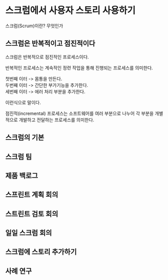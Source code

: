 # 스크럼에서 사용자 스토리 사용하기

 스크럼(Scrum)이란? 무엇인가

## 스크럼은 반복적이고 점진적이다

 스크럼은 반복적으로 점진적인 프로세스이다. 

반복적인 프로세스는 계속적인 정련 작업을 통해 진행되는 프로세스를 의미한다.

첫번째 이터 -> 몸통을 만든다.  
두번쨰 이터 -> 간단한 부가기능을 추가한다.  
세번째 이터 -> 에러 처리 부분을 추가한다.

이런식으로 말이다.

점진적(incremental) 프로세스는 소프트웨어를 여러 부분으로 나누어 각 부분을 개별적으로 개발하고 전달하는 프로세스를 의미한다.


## 스크럼의 기본

## 스크럼 팀

## 제품 백로그

## 스프린트 계획 회의

## 스트린트 검토 회의

## 일일 스크럼 회의

## 스크럼에 스토리 추가하기

## 사례 연구
